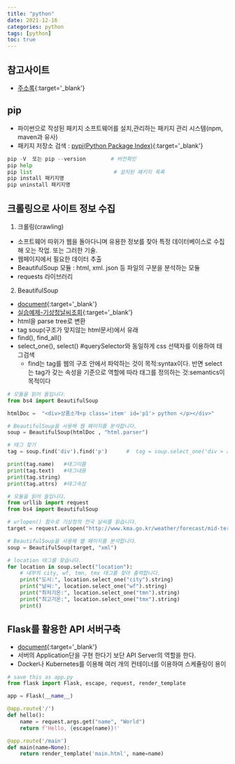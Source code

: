 ```yaml
---
title: "python"
date: 2021-12-16
categories: python
tags: [python]
toc: true
---
```


## 참고사이트

* [주소록](https://wikidocs.net/book/110){:target='_blank'}

## pip

* 파이썬으로 작성된 패키지 소프트웨어를 설치,관리하는 패키지 관리 시스템(npm, maven과 유사)
* 패키지 저장소 검색 : [pypi(Python Package Index)](https://pypi.org/){:target='_blank'}

```python
pip -V  또는 pip --version        # 버전확인
pip help
pip list                          # 설치된 패키지 목록 
pip install 패키지명              
pip uninstall 패키지명
```

## 크롤링으로 사이트 정보 수집

1. 크롤링(crawling)

* 소프트웨어 따위가 웹을 돌아다니며 유용한 정보를 찾아 특정 데이터베이스로 수집해 오는 작업. 또는 그러한 기술.
* 웹페이지에서 필요한 데이터 추출
* BeautifulSoup 모듈 : html, xml. json 등 파일의 구분을 분석하는 모듈
* requests 라이브러리

2. BeautifulSoup

* [document](https://www.crummy.com/software/BeautifulSoup/bs4/doc/){:target='_blank'}
* [실습예제-기상청날씨조회](https://dojang.io/mod/page/view.php?id=2458){:target='_blank'}
* html을 parse tree로 변환
* tag soup(구조가 맞지않는 html문서)에서 유래
* find(), find_all()
* select_one(), select()   #querySelector와 동일하게 css 선택자를 이용하여 태그검색
  * find는 tag를 웹의 구조 안에서 파악하는 것이 목적:syntax이다. 반면 select는 tag가 갖는 속성을 기준으로 역할에 따라 태그를 정의하는 것:semantics이 목적이다

```python
# 모듈을 읽어 들입니다.
from bs4 import BeautifulSoup

htmlDoc =  "<div>상품소개<p class='item' id='p1'> python </p></div>"

# BeautifulSoup을 사용해 웹 페이지를 분석합니다.
soup = BeautifulSoup(htmlDoc , "html.parser") 

# 태그 찾기
tag = soup.find('div').find('p')      #  tag = soup.select_one('div > a')

print(tag.name)   #태그이름 
print(tag.text)   #태그내용
print(tag.string) 
print(tag.attrs)  #태그속성
```

```python
# 모듈을 읽어 들입니다.
from urllib import request
from bs4 import BeautifulSoup

# urlopen() 함수로 기상청의 전국 날씨를 읽습니다.
target = request.urlopen("http://www.kma.go.kr/weather/forecast/mid-term-rss3.jsp?stnId=108")

# BeautifulSoup을 사용해 웹 페이지를 분석합니다.
soup = BeautifulSoup(target, "xml") 

# location 태그를 찾습니다.
for location in soup.select("location"):
    # 내부의 city, wf, tmn, tmx 태그를 찾아 출력합니다.
    print("도시:", location.select_one("city").string)
    print("날씨:", location.select_one("wf").string)
    print("최저기온:", location.select_one("tmn").string)
    print("최고기온:", location.select_one("tmx").string)
    print()
```

## Flask를 활용한 API 서버구축

* [document](https://flask.palletsprojects.com/en/2.0.x/){:target='_blank'}
* 서버의 Application단을 구현 한다기 보단 API Server의 역할을 한다.
* Docker나 Kubernetes를 이용해 여러 개의 컨테이너를 이용하여 스케쥴링이 용이

```python
# save this as app.py
from flask import Flask, escape, request, render_template

app = Flask(__name__)

@app.route('/')
def hello():
    name = request.args.get("name", "World")
    return f'Hello, {escape(name)}!'

@app.route('/main')
def main(name=None):
    return render_template('main.html', name=name)    
```